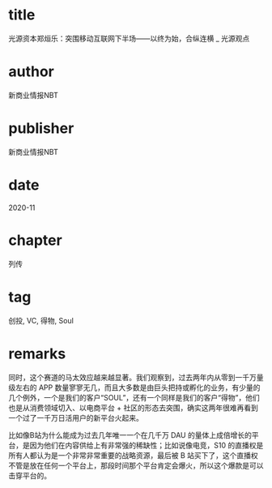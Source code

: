 # title
光源资本郑烜乐：突围移动互联网下半场——以终为始，合纵连横 _ 光源观点

# author
新商业情报NBT

# publisher
新商业情报NBT

# date
2020-11

# chapter
列传

# tag
创投, VC, 得物, Soul

# remarks
同时，这个赛道的马太效应越来越显著。我们观察到，过去两年内从零到一千万量级左右的 APP 数量寥寥无几，而且大多数是由巨头把持或孵化的业务，有少量的几个例外，一个是我们的客户“SOUL”，还有一个同样是我们的客户“得物”，他们也是从消费领域切入、以电商平台 + 社区的形态去突围，确实这两年很难再看到一个过了一千万日活用户的新平台火起来。

比如像B站为什么能成为过去几年唯一一个在几千万 DAU 的量体上成倍增长的平台，是因为他们在内容供给上有非常强的稀缺性；比如说像电竞，S10 的直播权是所有人都认为是一个非常非常重要的战略资源，最后被 B 站买下了，这个直播权不管是放在任何一个平台上，那段时间那个平台肯定会爆火，所以这个爆款是可以击穿平台的。
